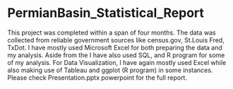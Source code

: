 # PermianBasin_Statistical_Report
This project was completed within a span of four months. The data was collected from reliable government sources like census.gov, St.Louis Fred, TxDot. I have mostly used Microsoft Excel for both preparing the data and my analysis. Aside from the I have also used SQL, and R program for some of my analysis. For Data Visualization, I have again mostly used Excel while also making use of Tableau and ggplot (R program) in some instances. Please check Presentation.pptx powerpoint for the full report.
